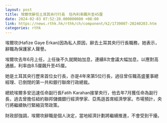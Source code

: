 ```yaml
---
layout: post
title: 埃爾坎辭任土耳其央行行長　任內利率飆升至45厘
date: 2024-02-03 07:52:28.000000000 +08:00
link: https://news.rthk.hk/rthk/ch/component/k2/1739007-20240203.htm
categories: rthk
---
```


埃爾坎(Hafize Gaye Erkan)因為私人原因，辭去土耳其央行行長職務，她表示，辭職為保護家人聲譽。

埃爾坎去年6月上任，上任後不久就開始加息，連續8次會議大幅加息，以應對高通脹，利率由8.5厘飆升至45厘。

她是土耳其央行歷來首位女行長，亦是4年來第5位行長，過往曾任職高盛董事總經理、已倒閉的第一共和銀行聯席行政總裁。

總統埃爾多安迅速任命副行長Fatih Karahan接掌央行，他去年7月獲任命為副行長，過去曾擔任紐約聯邦儲備銀行經濟學家、亞馬遜首席經濟學家。市場預計，央行將繼續執行緊縮貨幣政策。

財政部強調，埃爾坎辭職是個人決定，當地經濟計劃將繼續推進，不會受到干擾。
